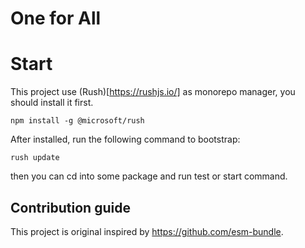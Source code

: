 # One for All

# Start

This project use (Rush)[https://rushjs.io/] as monorepo manager, you should install it first.

```
npm install -g @microsoft/rush
```

After installed, run the following command to bootstrap:

```
rush update
```

then you can cd into some package and run test or start command.

## Contribution guide

This project is original inspired by https://github.com/esm-bundle.
